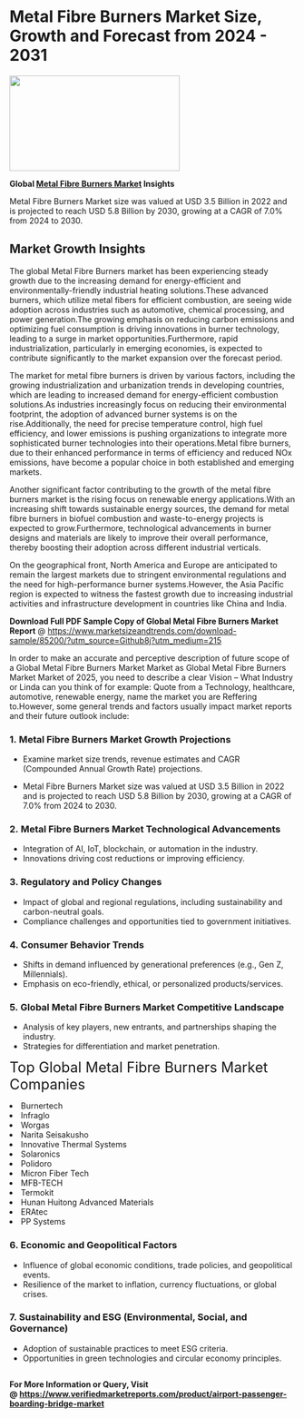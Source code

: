 <H1>Metal Fibre Burners Market Size, Growth and Forecast from 2024 - 2031</H1><img class="aligncenter size-medium wp-image-584254" src="https://thirdeyenews.in/wp-content/uploads/2024/09/Global-Market-Research-300x168.jpeg" alt="" width="300" height="168" /><p><strong>Global&nbsp;<a href="https://www.marketsizeandtrends.com/download-sample/85200/?utm_source=Github8j?utm_medium=215">Metal Fibre Burners Market</a> Insights</strong></p><p>Metal Fibre Burners Market size was valued at USD 3.5 Billion in 2022 and is projected to reach USD 5.8 Billion by 2030, growing at a CAGR of 7.0% from 2024 to 2030.</p><p><h2>Market Growth Insights</h2> <p>The global Metal Fibre Burners market has been experiencing steady growth due to the increasing demand for energy-efficient and environmentally-friendly industrial heating solutions.These advanced burners, which utilize metal fibers for efficient combustion, are seeing wide adoption across industries such as automotive, chemical processing, and power generation.The growing emphasis on reducing carbon emissions and optimizing fuel consumption is driving innovations in burner technology, leading to a surge in market opportunities.Furthermore, rapid industrialization, particularly in emerging economies, is expected to contribute significantly to the market expansion over the forecast period.</p> <p>The market for metal fibre burners is driven by various factors, including the growing industrialization and urbanization trends in developing countries, which are leading to increased demand for energy-efficient combustion solutions.As industries increasingly focus on reducing their environmental footprint, the adoption of advanced burner systems is on the rise.Additionally, the need for precise temperature control, high fuel efficiency, and lower emissions is pushing organizations to integrate more sophisticated burner technologies into their operations.Metal fibre burners, due to their enhanced performance in terms of efficiency and reduced NOx emissions, have become a popular choice in both established and emerging markets.</p> <p>Another significant factor contributing to the growth of the metal fibre burners market is the rising focus on renewable energy applications.With an increasing shift towards sustainable energy sources, the demand for metal fibre burners in biofuel combustion and waste-to-energy projects is expected to grow.Furthermore, technological advancements in burner designs and materials are likely to improve their overall performance, thereby boosting their adoption across different industrial verticals.</p> <p>On the geographical front, North America and Europe are anticipated to remain the largest markets due to stringent environmental regulations and the need for high-performance burner systems.However, the Asia Pacific region is expected to witness the fastest growth due to increasing industrial activities and infrastructure development in countries like China and India.</p> <p><span class=""><strong>Download Full PDF Sample Copy of Global Metal Fibre Burners Market Report</strong> @ <a href="https://www.marketsizeandtrends.com/download-sample/85200/?utm_source=Github8j?utm_medium=215" target="_blank">https://www.marketsizeandtrends.com/download-sample/85200/?utm_source=Github8j?utm_medium=215</a></span></p><p>In order to make an accurate and perceptive description of future scope of a Global&nbsp;Metal Fibre Burners Market Market as Global&nbsp;Metal Fibre Burners Market Market of 2025, you need to describe a clear Vision &ndash; What Industry or Linda can you think of for example: Quote from a Technology, healthcare, automotive, renewable energy, name the market you are Reffering to.However, some general trends and factors usually impact market reports and their future outlook include:</p><h3>1.&nbsp;<strong>Metal Fibre Burners Market Growth Projections</strong></h3><ul><li>Examine market size trends, revenue estimates and CAGR (Compounded Annual Growth Rate) projections.</li><li><p>Metal Fibre Burners Market size was valued at USD 3.5 Billion in 2022 and is projected to reach USD 5.8 Billion by 2030, growing at a CAGR of 7.0% from 2024 to 2030.</p></li></ul><h3>2.&nbsp;<strong>Metal Fibre Burners Market Technological Advancements</strong></h3><ul><li>Integration of AI, IoT, blockchain, or automation in the industry.</li><li>Innovations driving cost reductions or improving efficiency.</li></ul><h3>3.&nbsp;<strong>Regulatory and Policy Changes</strong></h3><ul><li>Impact of global and regional regulations, including sustainability and carbon-neutral goals.</li><li>Compliance challenges and opportunities tied to government initiatives.</li></ul><h3>4.&nbsp;<strong>Consumer Behavior Trends</strong></h3><ul><li>Shifts in demand influenced by generational preferences (e.g., Gen Z, Millennials).</li><li>Emphasis on eco-friendly, ethical, or personalized products/services.</li></ul><h3>5.&nbsp;<strong>Global Metal Fibre Burners Market Competitive Landscape</strong></h3><ul><li>Analysis of key players, new entrants, and partnerships shaping the industry.</li><li>Strategies for differentiation and market penetration.</li></ul><p data-pm-slice="1 1 []"><span style="color: inherit; font-family: inherit; font-size: 25px;">Top Global Metal Fibre Burners Market Companies</span></p><div class="" data-test-id=""><p><li>Burnertech</li><li> Infraglo</li><li> Worgas</li><li> Narita Seisakusho</li><li> Innovative Thermal Systems</li><li> Solaronics</li><li> Polidoro</li><li> Micron Fiber Tech</li><li> MFB-TECH</li><li> Termokit</li><li> Hunan Huitong Advanced Materials</li><li> ERAtec</li><li> PP Systems</li></p></div><h3>6.&nbsp;<strong>Economic and Geopolitical Factors</strong></h3><ul><li>Influence of global economic conditions, trade policies, and geopolitical events.</li><li>Resilience of the market to inflation, currency fluctuations, or global crises.</li></ul><h3>7.&nbsp;<strong>Sustainability and ESG (Environmental, Social, and Governance)</strong></h3><ul><li>Adoption of sustainable practices to meet ESG criteria.</li><li>Opportunities in green technologies and circular economy principles.</li></ul><h2><strong style="font-size: 14px;">For More Information or Query, Visit @&nbsp;</strong><a style="background-color: #ffffff; font-size: 14px;" href="https://www.marketsizeandtrends.com/report/metal-fibre-burners-market/" target="_blank">https://www.verifiedmarketreports.com/product/airport-passenger-boarding-bridge-market</a></h2>